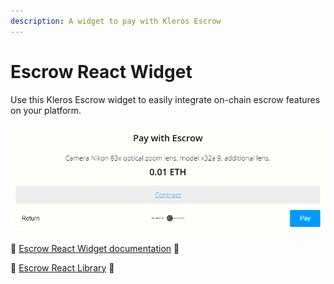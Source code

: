 ```yaml
---
description: A widget to pay with Kleros Escrow
---
```


# Escrow React Widget

Use this Kleros Escrow widget to easily integrate on-chain escrow features on your platform.

![](<../../../../.gitbook/assets/image (4).png>)

📖 [Escrow React Widget documentation](https://5fa1b0ad3a9cb90022ca37de-fbcovmppyp.chromatic.com/?path=/docs/widgets-escrowwidget--default) 📖

📁 [Escrow React Library](https://github.com/kleros/escrow-react) 📁
